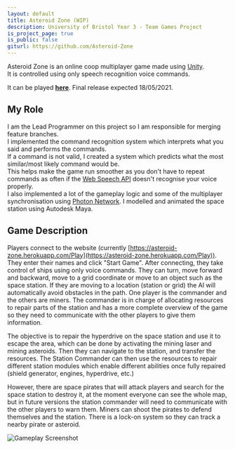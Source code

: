 ```yaml
---
layout: default
title: Asteroid Zone (WIP)
description: University of Bristol Year 3 - Team Games Project
is_project_page: true
is_public: false
giturl: https://github.com/Asteroid-Zone
---
```


Asteroid Zone is an online coop multiplayer game made using [Unity](https://unity.com/).  
It is controlled using only speech recognition voice commands.  

It can be played [**here**](https://asteroid-zone.herokuapp.com/).
Final release expected 18/05/2021.

## My Role
I am the Lead Programmer on this project so I am responsible for merging feature branches.  
I implemented the command recognition system which interprets what you said and performs the commands.  
If a command is not valid, I created a system which predicts what the most similar/most likely command would be.  
This helps make the game run smoother as you don't have to repeat commands as often if the [Web Speech API](https://developer.mozilla.org/en-US/docs/Web/API/Web_Speech_API) doesn't recognise your voice properly.  
I also implemented a lot of the gameplay logic and some of the multiplayer synchronisation using [Photon Network](https://www.photonengine.com/pun).
I modelled and animated the space station using Autodesk Maya.

## Game Description
Players connect to the website (currently [https://asteroid-zone.herokuapp.com/Play](https://asteroid-zone.herokuapp.com/Play)). They enter their names and click "Start Game". After connecting, they take control of ships using only voice commands. They can turn, move forward and backward, move to a grid coordinate or move to an object such as the space station. If they are moving to a location (station or grid) the AI will automatically avoid obstacles in the path. One player is the commander and the others are miners. The commander is in charge of allocating resources to repair parts of the station and has a more complete overview of the game so they need to communicate with the other players to give them information.

The objective is to repair the hyperdrive on the space station and use it to escape the area, which can be done by activating the mining laser and mining asteroids. Then they can navigate to the station, and transfer the resources. The Station Commander can then use the resources to repair different station modules which enable different abilities once fully repaired (shield generator, engines, hyperdrive, etc.)

However, there are space pirates that will attack players and search for the space station to destroy it, at the moment everyone can see the whole map, but in future versions the station commander will need to communicate with the other players to warn them. Miners can shoot the pirates to defend themselves and the station. There is a lock-on system so they can track a nearby pirate or asteroid.

![Gameplay Screenshot](https://i.imgur.com/fesfAvB.png)
